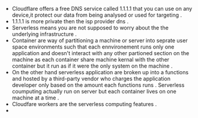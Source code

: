 - Cloudflare offers a free DNS service called 1.1.1.1 that you can use on any device,it protect our data from being analysed or used for targeting .
- 1.1.1.1 is more private then the isp  provider dns .
- Serverless means you are not supposed to worry about the the underlying infrastructure .
- Container are way of partitioning a machine or server into seprate user space environments such that each ennvironement runs only one application  and doesn't interact with any other  partioned section on the machine as each container share machine kernal with the other container but it run  as if it were the only system on the machine .
- On the  other hand serverless application are broken up into a functions and hosted by a third-party vendor who charges the application developer only based on the amount each functions runs . Serverless coumputing actually run on server  but each container lives on one machine at a time .
- Cloudfare workers are the serverless computing features .
- 